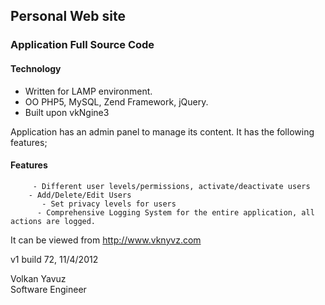 Personal Web site 
-------------------------------------------------

### Application Full Source Code ###

#### Technology ####
 - Written for LAMP environment. <br>
 - OO PHP5, MySQL, Zend Framework, jQuery. <br>
 - Built upon vkNgine3
   
Application has an admin panel to manage its content. It has the following features; <br>

#### Features ####
         - Different user levels/permissions, activate/deactivate users
        - Add/Delete/Edit Users
           - Set privacy levels for users
          - Comprehensive Logging System for the entire application, all actions are logged.

It can be viewed from http://www.vknyvz.com <br>

v1 build 72, 11/4/2012

Volkan Yavuz <br>
Software Engineer
